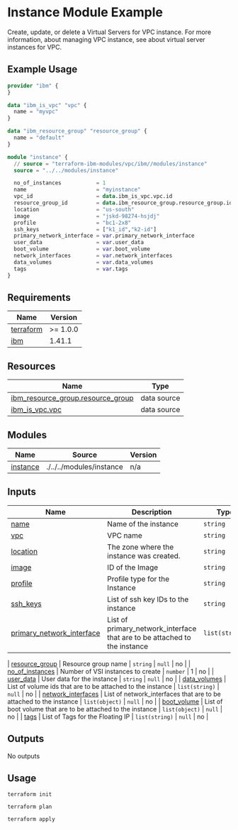 # Instance Module Example

Create, update, or delete a Virtual Servers for VPC instance. For more information, about managing VPC instance, see about virtual server instances for VPC.

## Example Usage

``` terraform
provider "ibm" {
}

data "ibm_is_vpc" "vpc" {
  name = "myvpc"
}

data "ibm_resource_group" "resource_group" {
  name = "default"
}

module "instance" {
  // source = "terraform-ibm-modules/vpc/ibm//modules/instance"
  source = "../../modules/instance"

  no_of_instances           = 1
  name                      = "myinstance"
  vpc_id                    = data.ibm_is_vpc.vpc.id
  resource_group_id         = data.ibm_resource_group.resource_group.id
  location                  = "us-south"
  image                     = "jskd-98274-hsjdj"
  profile                   = "bc1-2x8"
  ssh_keys                  = ["k1_id","k2-id"]
  primary_network_interface = var.primary_network_interface
  user_data                 = var.user_data
  boot_volume               = var.boot_volume
  network_interfaces        = var.network_interfaces
  data_volumes              = var.data_volumes
  tags                      = var.tags
}
```
## Requirements

| Name | Version |
|------|---------|
| <a name="requirement_terraform"></a> [terraform](#requirement\_terraform) | >= 1.0.0 |
| <a name="requirement_ibm"></a> [ibm](#requirement\_ibm) | 1.41.1 |

## Resources

| Name | Type |
|------|------|
| [ibm_resource_group.resource_group](https://registry.terraform.io/providers/IBM-Cloud/ibm/1.41.1/docs/data-sources/resource_group) | data source |
| [ibm_is_vpc.vpc](https://registry.terraform.io/providers/IBM-Cloud/ibm/latest/docs/data-sources/is_vpc) | data source |

## Modules

| Name | Source | Version |
|------|--------|---------|
| <a name="module_instance"></a> [instance](#module\_instance) | ./../../modules/instance | n/a |

## Inputs
| Name | Description | Type | Default | Required |
|------|-------------|------|---------|:--------:|
| <a name="input_name"></a> [name](#input\_name) | Name of the instance | `string` | n/a | yes |
| <a name="input_vpc"></a> [vpc](#input\_vpc) | VPC name | `string` | n/a | yes |
| <a name="input_location"></a> [location](#input\_location) | The zone where the instance was created. | `string` | n/a | yes |
| <a name="input_image"></a> [image](#input\_image) | ID of the Image | `string` | n/a | yes |
| <a name="input_profile"></a> [profile](#input\_profile) | Profile type for the Instance | `string` | n/a | yes |
| <a name="input_ssh_keys"></a> [ssh_keys](#input\_ssh\_keys) | List of ssh key IDs to the instance | `string` | n/a | yes |
| <a name="input_primary_network_interface"></a> [primary_network_interface](#input\_primary\_network\_interface) | List of primary_network_interface that are to be attached to the instance | `list(string)` | n/a | yes |

| <a name="input_resource_group"></a> [resource\_group](#input\_resource\_group) | Resource group name | `string` | `null` | no |
| <a name="input_no_of_instances"></a> [no\_of\_instances](#input\_no\_of\_instances) | Number of VSI instances to create | `number` | 1 | no |
| <a name="input_user_data"></a> [user\_data](#input\_user\_data) | User data for the instance | `string` | `null` | no |
| <a name="input_data_volumes"></a> [data\_volumes](#input\_data\_volumes) | List of volume ids that are to be attached to the instance | `list(string)` | `null` | no |
| <a name="input_network_interfaces"></a> [network\_interfaces](#input\_network\_interfaces) | List of network_interfaces that are to be attached to the instance | `list(object)` | `null` | no |
| <a name="input_boot_volume"></a> [boot\_volume](#input\_boot\_volume) | List of boot volume that are to be attached to the instance | `list(object)` | `null` | no |
| <a name="input_tags"></a> [tags](#input\_tags) | List of Tags for the Floating IP | `list(string)` | `null` | no |


## Outputs

No outputs

## Usage

```
terraform init
```
```
terraform plan
```
```
terraform apply
```

